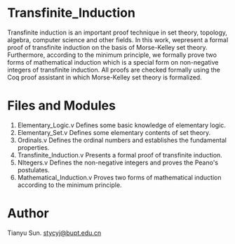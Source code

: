 # Transfinite_Induction
Transfinite induction is an important proof technique in set theory, topology, algebra, computer science and other fields. In this work, wepresent a formal proof of transfinite induction on the basis of Morse-Kelley set theory. Furthermore, according to the minimum principle, we formally prove two forms of mathematical induction which is a special form on non-negative integers of transfinite induction. All proofs are checked formally using the Coq proof assistant in which Morse-Kelley set theory is formalized.

# Files and Modules

1. Elementary_Logic.v
  Defines some basic knowledge of elementary logic.
2. Elementary_Set.v
  Defines some elementary contents of set theory.
3. Ordinals.v
  Defines the ordinal numbers and establishes the fundamental properties.
4. Transfinite_Induction.v
  Presents a formal proof of transfinite induction.
5. NItegers.v
  Defines the non-negative integers and proves the Peano's postulates.
6. Mathematical_Induction.v
  Proves two forms of mathematical induction according to the minimum principle.

# Author

Tianyu Sun. stycyj@bupt.edu.cn
